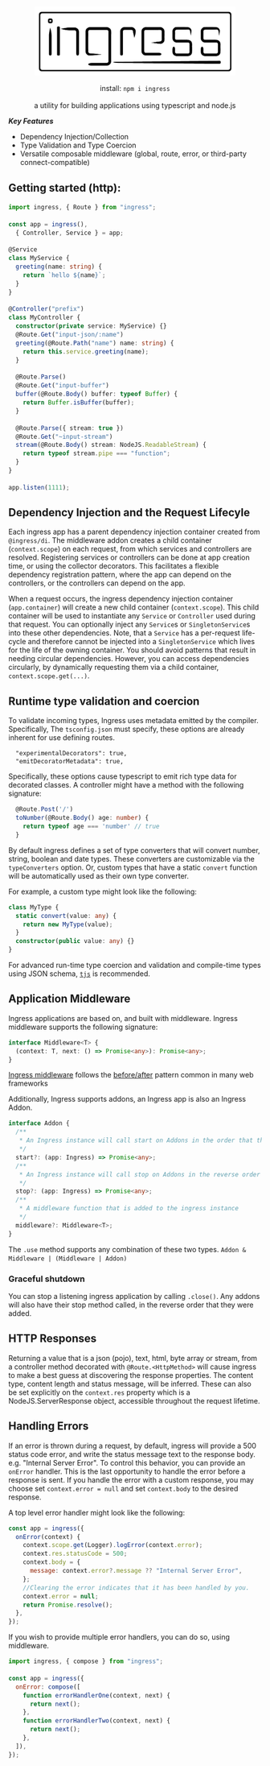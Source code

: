 <p align="center">
    <img src="logo.png" width="400" max-width="90%" alt="ingress" />
</p>

<p align="center">
install: <code>npm i ingress</code><br><br>a utility for building applications using typescript and node.js<br>
</p>

**_Key Features_**

- Dependency Injection/Collection
- Type Validation and Type Coercion
- Versatile composable middleware (global, route, error, or third-party connect-compatible)

## Getting started (http):

```typescript
import ingress, { Route } from "ingress";

const app = ingress(),
  { Controller, Service } = app;

@Service
class MyService {
  greeting(name: string) {
    return `hello ${name}`;
  }
}

@Controller("prefix")
class MyController {
  constructor(private service: MyService) {}
  @Route.Get("input-json/:name")
  greeting(@Route.Path("name") name: string) {
    return this.service.greeting(name);
  }

  @Route.Parse()
  @Route.Get("input-buffer")
  buffer(@Route.Body() buffer: typeof Buffer) {
    return Buffer.isBuffer(buffer);
  }

  @Route.Parse({ stream: true })
  @Route.Get("~input-stream")
  stream(@Route.Body() stream: NodeJS.ReadableStream) {
    return typeof stream.pipe === "function";
  }
}

app.listen(1111);
```

## Dependency Injection and the Request Lifecyle

Each ingress app has a parent dependency injection container created from `@ingress/di`. The middleware addon creates a child container (`context.scope`) on each request, from which services and controllers are resolved. Registering services or controllers can be done at app creation time, or using the collector decorators. This facilitates a flexible dependency registration pattern, where the app can depend on the controllers, or the controllers can depend on the app.

When a request occurs, the ingress dependency injection container (`app.container`) will create a new child container (`context.scope`). This child container will be used to instantiate any `Service` or `Controller` used during that request. You can optionally inject any `Service`s or `SingletonService`s into these other dependencies. Note, that a `Service` has a per-request life-cycle and therefore cannot be injected into a `SingletonService` which lives for the life of the owning container. You should avoid patterns that result in needing circular dependencies. However, you can access dependencies circularly, by dynamically requesting them via a child container, `context.scope.get(...)`.

## Runtime type validation and coercion

To validate incoming types, Ingress uses metadata emitted by the compiler. Specifically,
The `tsconfig.json` must specify, these options are already inherent for use defining routes.

```
  "experimentalDecorators": true,
  "emitDecoratorMetadata": true,
```

Specifically, these options cause typescript to emit rich type data for decorated classes.
A controller might have a method with the following signature:

```typescript
  @Route.Post('/')
  toNumber(@Route.Body() age: number) {
    return typeof age === 'number' // true
  }
```

By default ingress defines a set of type converters that will convert number, string, boolean and date types. These converters are customizable via the `typeConverters` option.
Or, custom types that have a static `convert` function will be automatically used as their own type converter.

For example, a custom type might look like the following:

```typescript
class MyType {
  static convert(value: any) {
    return new MyType(value);
  }
  constructor(public value: any) {}
}
```

For advanced run-time type coercion and validation and compile-time types using JSON schema, [`tjs`](https://github.com/sberan/typed-json-schema) is recommended.

## Application Middleware

Ingress applications are based on, and built with middleware.
Ingress middleware supports the following signature:

```typescript
interface Middleware<T> {
  (context: T, next: () => Promise<any>): Promise<any>;
}
```

[Ingress middleware](https://github.com/calebboyd/app-builder) follows the [before/after](https://esbenp.github.io/2015/07/31/implementing-before-after-middleware/) pattern common in many web frameworks

Additionally, Ingress supports addons, an Ingress app is also an Ingress Addon.

```typescript
interface Addon {
  /**
   * An Ingress instance will call start on Addons in the order that they're added to it
   */
  start?: (app: Ingress) => Promise<any>;
  /**
   * An Ingress instance will call stop on Addons in the reverse order that they're added to it
   */
  stop?: (app: Ingress) => Promise<any>;
  /**
   * A middleware function that is added to the ingress instance
   */
  middleware?: Middleware<T>;
}
```

The `.use` method supports any combination of these two types. `Addon & Middleware | (Middleware | Addon)`

### Graceful shutdown

You can stop a listening ingress application by calling `.close()`. Any addons will also have their stop method called, in the reverse order that they were added.

## HTTP Responses

Returning a value that is a json (pojo), text, html, byte array or stream, from a controller method decorated with `@Route.<HttpMethod>` will cause ingress to make a best guess at discovering the response properties. The content type, content length and status message, will be inferred. These can also be set explicitly on the `context.res` property which is a NodeJS.ServerResponse object, accessible throughout the request lifetime.

## Handling Errors

If an error is thrown during a request, by default, ingress will provide a 500 status code error, and write the status message text to the response body. e.g. "Internal Server Error". To control this behavior, you can provide an `onError` handler. This is the last opportunity to handle the error before a response is sent. If you handle the error with a custom response, you may choose set `context.error = null` and set `context.body` to the desired response.

A top level error handler might look like the following:

```javascript
const app = ingress({
  onError(context) {
    context.scope.get(Logger).logError(context.error);
    context.res.statusCode = 500;
    context.body = {
      message: context.error?.message ?? "Internal Server Error",
    };
    //Clearing the error indicates that it has been handled by you.
    context.error = null;
    return Promise.resolve();
  },
});
```

If you wish to provide multiple error handlers, you can do so, using middleware.

```javascript
import ingress, { compose } from "ingress";

const app = ingress({
  onError: compose([
    function errorHandlerOne(context, next) {
      return next();
    },
    function errorHandlerTwo(context, next) {
      return next();
    },
  ]),
});
```
